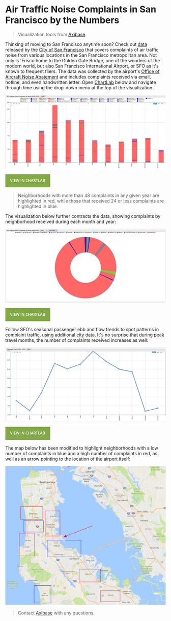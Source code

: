 Air Traffic Noise Complaints in San Francisco by the Numbers
==

> Visualization tools from [Axibase](https://axibase.com).

Thinking of moving to San Francisco anytime soon? Check out [data](https://github.com/axibase/open-data-catalog/blob/master/datasets/q3xd-hfi8.md) 
released by the [City of San Francisco](https://catalog.data.gov/organization/city-of-san-francisco) that covers
complaints of air traffic noise from various locations in the San Francisco metropolitan area. Not only
is 'Frisco home to the Golden Gate Bridge, one of the wonders of the modern world, but also San
Francisco International Airport, or SFO as it's known to frequent fliers. The data was collected by
the airport's [Office of Aircraft Noise Abatement](https://www.flysfo.com/community/noise-abatement) and includes
complaints received via email, hotline, and even handwritten letter. Open [ChartLab](https://apps.axibase.com) below and navigate through time
using the drop-down menu at the top of the visualization:

![](Images/SFO1.png)

[![](Images/button.png)](https://apps.axibase.com/chartlab/d8b696da/6/#fullscreen)

> Neighborhoods with more than 48 complaints in any given year are highlighted in red, while
those that received 24 or less complaints are highlighted in blue.

The visualization below further contracts the data, showing complaints by neighborhood received during each month and year:

![](Images/SFO4.png)

[![](Images/button.png)](https://apps.axibase.com/chartlab/d8b696da/#fullscreen)

Follow SFO's seasonal passenger ebb and flow trends to spot patterns in complaint traffic, using additional [city data](https://github.com/axibase/open-data-catalog/blob/master/datasets/rkru-6vcg.md). It's no
surprise that during peak travel months, the number of complaints received increases as well:

![](Images/SFO2.png)

[![](Images/button.png)](https://apps.axibase.com/chartlab/d8b696da/3/#fullscreen)

The map below has been modified to highlight neighborhoods with a low number of complaints in blue and a
high number of complaints in red, as well as an arrow pointing to the location of the airport itself:

![](Images/SFO7.png)

> Contact [Axibase](https://axibase.com/feedback/) with any questions.
